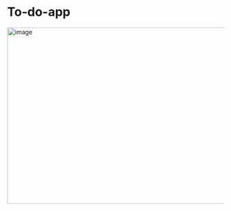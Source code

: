 # To-do-app
<img width="766" height="409" alt="image" src="https://github.com/user-attachments/assets/0455746c-a8d8-48fe-8f69-81eec444f009" />
